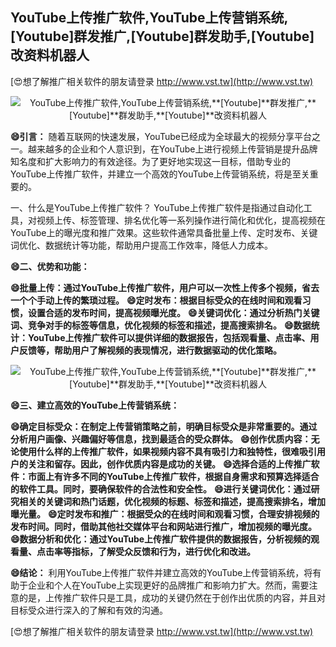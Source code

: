 ## **YouTube上传推广软件,YouTube上传营销系统,**[Youtube]**群发推广,**[Youtube]**群发助手,**[Youtube]**改资料机器人**

[😍想了解推广相关软件的朋友请登录 http://www.vst.tw](http://www.vst.tw)

 <center><img src="https://vst.tw/MP4/tuiguang/png/6.png" alt="YouTube上传推广软件,YouTube上传营销系统,**[Youtube]**群发推广,**[Youtube]**群发助手,**[Youtube]**改资料机器人"></center>

**😄引言：**
随着互联网的快速发展，YouTube已经成为全球最大的视频分享平台之一。越来越多的企业和个人意识到，在YouTube上进行视频上传营销是提升品牌知名度和扩大影响力的有效途径。为了更好地实现这一目标，借助专业的YouTube上传推广软件，并建立一个高效的YouTube上传营销系统，将是至关重要的。

一、什么是YouTube上传推广软件？
YouTube上传推广软件是指通过自动化工具，对视频上传、标签管理、排名优化等一系列操作进行简化和优化，提高视频在YouTube上的曝光度和推广效果。这些软件通常具备批量上传、定时发布、关键词优化、数据统计等功能，帮助用户提高工作效率，降低人力成本。

**😄二、优势和功能：**

**😄批量上传：通过YouTube上传推广软件，用户可以一次性上传多个视频，省去一个个手动上传的繁琐过程。**
**😄定时发布：根据目标受众的在线时间和观看习惯，设置合适的发布时间，提高视频曝光度。**
**😄关键词优化：通过分析热门关键词、竞争对手的标签等信息，优化视频的标签和描述，提高搜索排名。**
**😄数据统计：YouTube上传推广软件可以提供详细的数据报告，包括观看量、点击率、用户反馈等，帮助用户了解视频的表现情况，进行数据驱动的优化策略。**

 <center><img src="https://vst.tw/MP4/tuiguang/png/4.png" alt="YouTube上传推广软件,YouTube上传营销系统,**[Youtube]**群发推广,**[Youtube]**群发助手,**[Youtube]**改资料机器人"></center>

**😄三、建立高效的YouTube上传营销系统：**

**😄确定目标受众：在制定上传营销策略之前，明确目标受众是非常重要的。通过分析用户画像、兴趣偏好等信息，找到最适合的受众群体。**
**😄创作优质内容：无论使用什么样的上传推广软件，如果视频内容不具有吸引力和独特性，很难吸引用户的关注和留存。因此，创作优质内容是成功的关键。**
**😄选择合适的上传推广软件：市面上有许多不同的YouTube上传推广软件，根据自身需求和预算选择适合的软件工具。同时，要确保软件的合法性和安全性。**
**😄进行关键词优化：通过研究相关的关键词和热门话题，优化视频的标题、标签和描述，提高搜索排名，增加曝光量。**
**😄定时发布和推广：根据受众的在线时间和观看习惯，合理安排视频的发布时间。同时，借助其他社交媒体平台和网站进行推广，增加视频的曝光度。**
**😄数据分析和优化：通过YouTube上传推广软件提供的数据报告，分析视频的观看量、点击率等指标，了解受众反馈和行为，进行优化和改进。**

**😄结论：**
利用YouTube上传推广软件并建立高效的YouTube上传营销系统，将有助于企业和个人在YouTube上实现更好的品牌推广和影响力扩大。然而，需要注意的是，上传推广软件只是工具，成功的关键仍然在于创作出优质的内容，并且对目标受众进行深入的了解和有效的沟通。

[😍想了解推广相关软件的朋友请登录 http://www.vst.tw](http://www.vst.tw)



